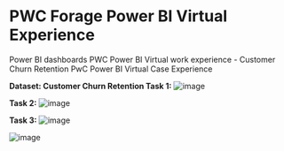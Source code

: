 # PWC Forage Power BI Virtual Experience
 Power BI dashboards
PWC Power BI Virtual work experience - Customer Churn Retention
PwC Power BI Virtual Case Experience



**Dataset: Customer Churn Retention
Task 1:**
![image](https://github.com/Boomslang-Maverick/PWC-Forage-Power-BI-Virtual-Experience/assets/129587686/7ccdaf2f-ac7e-4ad6-ad29-0724e1e47571)



**Task 2:**
![image](https://github.com/Boomslang-Maverick/PWC-Forage-Power-BI-Virtual-Experience/assets/129587686/69457a0d-50ce-46c9-ab03-ac0e11b72986)


**Task 3:**
![image](https://github.com/Boomslang-Maverick/PWC-Forage-Power-BI-Virtual-Experience/assets/129587686/4f3ee2f0-4402-45eb-a13f-b50a9f6a8aad)

![image](https://github.com/Boomslang-Maverick/PWC-Forage-Power-BI-Virtual-Experience/assets/129587686/23b06cbc-322c-4443-bc97-26e51326295d)


